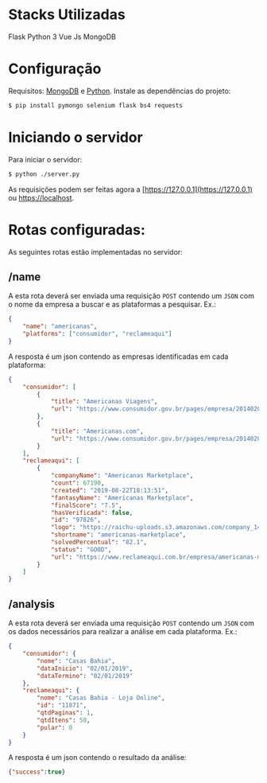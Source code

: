 # Stacks Utilizadas
Flask 
Python 3
Vue Js
MongoDB

# Configuração

Requisitos: [MongoDB](https://www.mongodb.com/) e [Python](https://www.python.org/).
Instale as dependências do projeto:
```sh
$ pip install pymongo selenium flask bs4 requests
```

# Iniciando o servidor
Para iniciar o servidor:
```sh
$ python ./server.py
```
As requisições podem ser feitas agora a [https://127.0.0.1](https://127.0.0.1) ou [https://localhost](https://localhost).
# Rotas configuradas:
As seguintes rotas estão implementadas no servidor:
## /name
A esta rota deverá ser enviada uma requisição ```POST``` contendo um ```JSON``` com o nome da empresa a buscar e as plataformas a pesquisar. Ex.:
```json
{
	"name": "americanas",
	"platforms": ["consumidor", "reclameaqui"]
}
```
A resposta é um json contendo as empresas identificadas em cada plataforma:

```json
{
    "consumidor": [
        {
            "title": "Americanas Viagens",
            "url": "https://www.consumidor.gov.br/pages/empresa/20140206000001411/perfil"
        },
        {
            "title": "Americanas.com",
            "url": "https://www.consumidor.gov.br/pages/empresa/20140206000001407/perfil"
        }
    ],
    "reclameaqui": [
        {
            "companyName": "Americanas Marketplace",
            "count": 67190,
            "created": "2019-08-22T18:13:51",
            "fantasyName": "Americanas Marketplace",
            "finalScore": "7.5",
            "hasVerificada": false,
            "id": "97826",
            "logo": "https://raichu-uploads.s3.amazonaws.com/company_142ed4d8-665f-4124-b401-796783e932a7.png",
            "shortname": "americanas-marketplace",
            "solvedPercentual": "82.1",
            "status": "GOOD",
            "url": "https://www.reclameaqui.com.br/empresa/americanas-marketplace"
        }
	]
}
```
## /analysis
A esta rota deverá ser enviada uma requisição ```POST``` contendo um ```JSON``` com os dados necessários para realizar a análise em cada plataforma. Ex.:
```json
{
	"consumidor": {
		"nome": "Casas Bahia",
		"dataInicio": "02/01/2019",
		"dataTermino": "02/01/2019"
	},
	"reclameaqui": {
		"nome": "Casas Bahia - Loja Online",
		"id": "11871",
		"qtdPaginas": 1,
		"qtdItens": 50,
		"pular": 0
	}
}
```
A resposta é um json contendo o resultado da análise:

```json
{"success":true}
```
